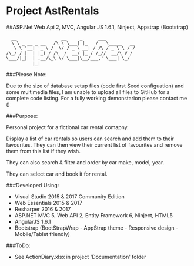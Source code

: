 # Project AstRentals

##ASP.Net Web Api 2, MVC, Angular JS 1.6.1, Ninject, Appstrap (Bootstrap)

      __                 __     _      ___           
      \ \ _ __ _ __   /\ \ \___| |_   /   \_____   __
       \ \ '__| '_ \ /  \/ / _ \ __| / /\ / _ \ \ / /
    /\_/ / |  | |_) / /\  /  __/ |_ / /_//  __/\ V / 
    \___/|_|  | .__/\_\ \/ \___|\__/___,' \___| \_/  
              |_|                                    
    

###Please Note: 

Due to the size of database setup files (code first Seed configuation) and some multimedia files, I am unable to upload all files to GitHub for a complete code listing.
For a fully working demonstarion please contact me ()

###Purpose: 

Personal project for a fictional car rental comapny.

Display a list of car rentals so users can search and add them to their favourites. 
They can then view their current list of favourites and remove them from this list if they wish.

They can also search & filter and order by car make, model, year.

They can select car and book it for rental.


###Developed Using:
 - Visual Studio 2015 & 2017 Community Edition
 - Web Essentials 2015 & 2017
 - Resharper 2016 & 2017
 - ASP.NET MVC 5, Web API 2, Entity Framework 6, Ninject, HTML5
 - AngularJS 1.6.1
 - Bootstrap (BootStrapWrap - AppStrap theme - Responsive design - Mobile/Tablet friendly)

###ToDo:
 - See ActionDiary.xlsx in project 'Documentation' folder


